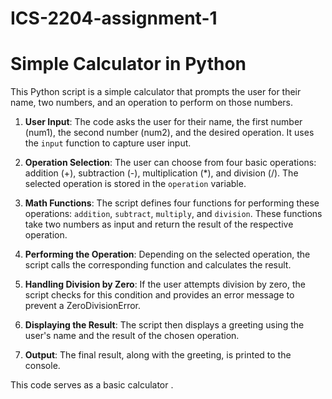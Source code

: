 # ICS-2204-assignment-1

# Simple Calculator in Python

This Python script is a simple calculator that prompts the user for their name, two numbers, and an operation to perform on those numbers.

1. **User Input**: The code asks the user for their name, the first number (num1), the second number (num2), and the desired operation. It uses the `input` function to capture user input.

2. **Operation Selection**: The user can choose from four basic operations: addition (+), subtraction (-), multiplication (*), and division (/). The selected operation is stored in the `operation` variable.

3. **Math Functions**: The script defines four functions for performing these operations: `addition`, `subtract`, `multiply`, and `division`. These functions take two numbers as input and return the result of the respective operation.

4. **Performing the Operation**: Depending on the selected operation, the script calls the corresponding function and calculates the result.

5. **Handling Division by Zero**: If the user attempts division by zero, the script checks for this condition and provides an error message to prevent a ZeroDivisionError.

6. **Displaying the Result**: The script then displays a greeting using the user's name and the result of the chosen operation.

7. **Output**: The final result, along with the greeting, is printed to the console.

This code serves as a basic calculator .
